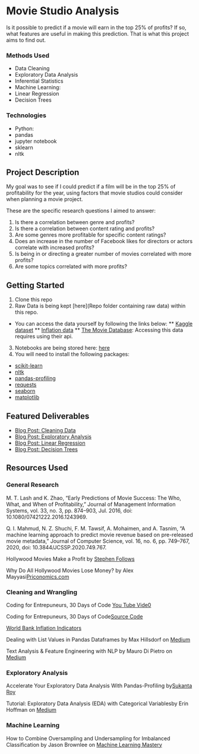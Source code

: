 # Movie Studio Analysis
Is it possible to predict if a movie will earn in the top 25% of profits? If so, what features are useful in making this prediction.  That is what this project aims to find out.

### Methods Used
* Data Cleaning
* Exploratory Data Analysis
* Inferential Statistics
* Machine Learning:
 * Linear Regression
 * Decision Trees

### Technologies
 
* Python:
 * pandas
 * jupyter notebook 
 * sklearn
 * nltk

## Project Description
My goal was to see if I could predict if a film will be in the top 25% of profitability for the year, using factors that movie studios could consider when planning a movie project.  

These are the specific research questions I aimed to answer:

1.	Is there a correlation between genre and profits?
2.	Is there a correlation between content rating and profits?
3.	Are some genres more profitable for specific content ratings?
4.	Does an increase in the number of Facebook likes for directors or actors correlate with increased profits?
5.	Is being in or directing a greater number of movies correlated with more profits?
6.	Are some topics correlated with more profits?

## Getting Started

1. Clone this repo 
2. Raw Data is being kept [here](Repo folder containing raw data) within this repo.  
* You can access the data yourself by following the links below:
** [Kaggle dataset](https://www.kaggle.com/carolzhangdc/imdb-5000-movie-dataset)
** [Inflation data](https://data.worldbank.org/indicator/FP.CPI.TOTL.ZG)
** [The Movie Database](https://www.themoviedb.org/?language=en-US): Accessing this data requires using their api.    
3. Notebooks are being stored here: [here](https://github.com/MariannBea/Movie-Studio-Analysis/tree/main/Notebooks)
4. You will need to install the following packages:
* [scikit-learn](https://scikit-learn.org/stable/install.html)
* [nltk](https://www.nltk.org/install.html)
* [pandas-profiling](https://pandas-profiling.github.io/pandas-profiling/docs/master/index.html)
* [requests](https://anaconda.org/anaconda/requests)
* [seaborn](https://www.delftstack.com/howto/seaborn/conda-install-seaborn-module-python/)
* [matplotlib](https://anaconda.org/conda-forge/matplotlib)

## Featured Deliverables
* [Blog Post: Cleaning Data](https://mariannbea.github.io//machine%20learning/movie-studio-profits-cleaning/)
* [Blog Post: Exploratory Analysis](https://mariannbea.github.io//machine%20learning/movie-studio-profits-eda/)
* [Blog Post: Linear Regression](https://mariannbea.github.io//machine%20learning/movie-studio-profits-linear-regression/)
* [Blog Post: Decision Trees](https://mariannbea.github.io//machine%20learning/movie-studio-profits-decision-trees/)

## Resources Used

### General Research

M. T. Lash and K. Zhao, “Early Predictions of Movie Success: The Who, What, and When of Profitability,” Journal of Management Information Systems, vol. 33, no. 3, pp. 874–903, Jul. 2016, doi: 10.1080/07421222.2016.1243969.

Q. I. Mahmud, N. Z. Shuchi, F. M. Tawsif, A. Mohaimen, and A. Tasnim, “A machine learning approach to predict movie revenue based on pre-released movie metadata,” Journal of Computer Science, vol. 16, no. 6, pp. 749–767, 2020, doi: 10.3844/JCSSP.2020.749.767.

Hollywood Movies Make a Profit by [Stephen Follows](https://stephenfollows.com/hollywood-movies-make-a-profit/)

Why Do All Hollywood Movies Lose Money? by Alex Mayyasi[Priconomics.com](https://priceonomics.com/why-do-all-hollywood-movies-lose-money/)

### Cleaning and Wrangling

Coding for Entrepuneurs, 30 Days of Code [You Tube Vide0](https://www.youtube.com/watch?v=Sg5VTTBIhqo)

Coding for Entrepuneurs, 30 Days of Code[Source Code](https://github.com/codingforentrepreneurs/30-Days-of-Python/tree/master/tutorial-reference/Day%2013)

[World Bank Inflation Indicators](https://data.worldbank.org/indicator/FP.CPI.TOTL.ZG)

Dealing with List Values in Pandas Dataframes by Max Hillsdorf on [Medium](https://towardsdatascience.com/dealing-with-list-values-in-pandas-dataframes-a177e534f173)

Text Analysis & Feature Engineering with NLP by Mauro Di Pietro on [Medium](https://towardsdatascience.com/text-analysis-feature-engineering-with-nlp-502d6ea9225d)

### Exploratory Analysis

Accelerate Your Exploratory Data Analysis With Pandas-Profiling by[Sukanta Roy](https://towardsdatascience.com/accelerate-your-exploratory-data-analysis-with-pandas-profiling-4eca0cb770d1) 

Tutorial: Exploratory Data Analysis (EDA) with Categorical Variablesby Erin Hoffman on [Medium](https://medium.com/analytics-vidhya/tutorial-exploratory-data-analysis-eda-with-categorical-variables-6a569a3aea55)

### Machine Learning

How to Combine Oversampling and Undersampling for Imbalanced Classification by Jason Brownlee on [Machine Learning Mastery](https://machinelearningmastery.com/combine-oversampling-and-undersampling-for-imbalanced-classification)





